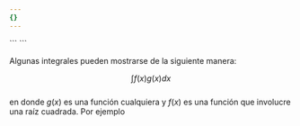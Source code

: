 ```yaml
---
{}
---
```

   
<div class="hidden-code">   
```   
<script>   
MathJax = {   
   tex: {   
    tags: 'ams'   
  },   
    chtml: {   
        scale: 1.3   
},   
    svg: {   
         scale: 1.3   
    }   
 };   
</script>   
``` </div>   
   
Algunas integrales pueden mostrarse de la siguiente manera:   
   
$$
\int f(x) g(x) dx
$$   
en donde $g(x)$ es una función cualquiera y $f(x)$ es una función que involucre una raíz cuadrada. Por ejemplo